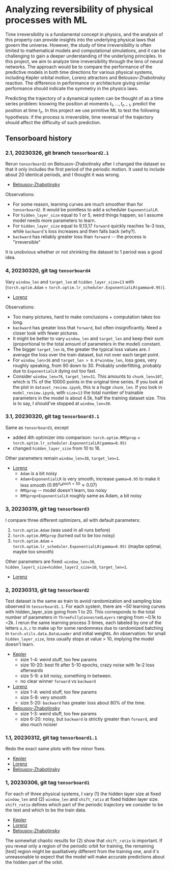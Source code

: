 # Analyzing reversibility of physical processes with ML

Time irreversibility is a fundamental concept in physics, and the analysis of this property can provide insights into the underlying physical laws that govern the universe.
However, the study of time irreversibility is often limited to mathematical models and computational simulations, and it can be challenging to gain a deeper understanding of the underlying principles.
In this project, we aim to analyze time irreversibility through the lens of neural networks.
The approach would be to compare the performance of the predictive models in both time directions for various physical systems, including Kepler orbital motion, Lorenz attractors and Belousov-Zhabotinsky reaction.
The difference in performance or architecture giving similar performance should indicate the symmetry in the physics laws.

Predicting the trajectory of a dynamical system can be thought of as a time series problem: knowing the position at moments $t_{1}, \ldots, t_{n-1}$, predict the position at time $t_n$.
In this project we use primitive ML to test the following hypothesis: if the process is irreversible, time reversal of the trajectory should affect the difficulty of such prediction.

## Tensorboard history

### 2.1, 20230326, git branch `tensorboard2.1`

Rerun `tensorboard2` on Belousov-Zhabotinsky after I changed the dataset so that it only includes the first period of the periodic motion.
It used to include about 20 identical periods, and I thought it was wrong.

- [Belousov-Zhabotinsky](https://tensorboard.dev/experiment/E4jbjQP4Tdak7MbvEXWyyg/)

Observations:
- For some reason, learning curves are much smoother than for `tensorboard2`. It would be pointless to add a scheduler `ExponentialLR`.
- For `hidden_layer_size` equal to 1 or 5, weird things happen, so I assume model needs more parameters to learn.
- For `hidden_layer_size` equal to 9,13,17 `forward` quickly reaches 1e-3 loss, while `backward`'s loss increases and then falls back (why?).
- `backward` has reliably greater loss than `forward` -- the process is "irreversible"

It is unobvious whether or not shrinking the dataset to 1 period was a good idea.

### 4, 20230320, git tag `tensorboard4`

Vary `window_len` and `target_len` at `hidden_layer_size=13` with (`torch.optim.Adam` + `torch.optim.lr_scheduler.ExponentialLR(gamma=0.95)`).

- [Lorenz](https://tensorboard.dev/experiment/9mmpTyOXQ1Gf4k03dadWZg/)

Observations:
- Too many pictures, hard to make conclusions + computation takes too long.
- `backward` has greater loss that `forward`, but often insignificantly. Need a closer look with fewer pictures.
- It might be better to vary `window_len` and `target_len` and keep their sum (proportional to the total amount of parameters in the model) constant.
- The bigger `target_len` is, the greater the typical loss values are.
I average the loss over the train dataset, but not over each target point.
- For `window_len>36` and `target_len > 0.6*window_len`, loss goes, very roughly speaking, from 90 down to 30.
Probably underfitting, probably due to `ExponentialLR` dying out too fast.
- Consider `window_len=76`, `target_len=31`.
This amounts to `chunk_len=107`, which is 1% of the 10000 points in the original time series.
If you look at the plot in `dataset_review.ipynb`, this is a huge `chunk_len`.
If you look in `model_review.ipynb`, with `size=13` the total number of trainable parameters in the model is about 4.5k, half the training dataset size.
This is to say, I should've stopped at `window_len=30`.

### 3.1, 20230320, git tag `tensorboard3.1`

Same as `tensorboard3`, except
- added 4th optimizer into comparison: `torch.optim.RMSprop` + `torch.optim.lr_scheduler.ExponentialLR(gamma=0.95)` 
- changed `hidden_layer_size` from 10 to 16.

Other parameters remain `window_len=30`, `target_len=1`.

- [Lorenz](https://tensorboard.dev/experiment/135AOEnBQDeraFPTwzFXQw/)
    - `Adam` is a bit noisy
    - `Adam+ExponentialLR` is very smooth, increase `gamma=0.95` to make it less smooth ($0.95^{n_epoch=50} \approx 0.07$)
    - `RMSprop` -- model doesn't learn, too noisy
    - `RMSprop+ExponentialLR` roughly same as Adam, a bit noisy

### 3, 20230319, git tag `tensorboard3`

I compare three different optimizers, all with default parameters:
1. `torch.optim.Adam` (was used in all runs before)
2. `torch.optim.RMSprop` (turned out to be too noisy)
3. `torch.optim.Adam` + `torch.optim.lr_scheduler.ExponentialLR(gamma=0.95)` (maybe optimal, maybe too smooth)

Other parameters are fixed: `window_len=30`, `hidden_layer1_size=hidden_layer2_size=10`, `target_len=1`.

- [Lorenz](https://tensorboard.dev/experiment/V00WLnJQTMKrnZR76JkRKg/)

### 2, 20230313, git tag `tensorboard2`

Test dataset is the same as train to avoid randomization and sampling bias observed in `tensorboard1.1`.
For each system, there are ~50 learning curves with hidden_layer_size going from 1 to 20.
This corresponds to the total number of parameters in `ThreeFullyConnectedLayers` ranging from ~0.1k to ~2k.
I rerun the same learning process 3 times, each labeled by one of the letters `a,b,c` to make up for some randomness due to randomized batching in `torch.utils.data.DataLoader` and initial weights.
An observation: for small `hidden_layer_size`, loss usually stops at value > 10, implying the model doesn't learn.

- [Kepler](https://tensorboard.dev/experiment/lQ62rBh6TDG9cDSg0s8lDQ/)
    - size 1-4: weird stuff, too few params
    - size 10-20: best fit after 5-10 epochs, crazy noise with 1e-2 loss afterwards
    - size 5-9: a bit noisy, something in between.
    - no clear winner `forward` vs `backward`
- [Lorenz](https://tensorboard.dev/experiment/NNyGP2F0T3KHZbvurDLvsw/)
    - size 1-4: weird stuff, too few params
    - size 5-8: very smooth
    - size 5-20: `backward` has greater loss about 80% of the time.
- [Belousov-Zhabotinsky](https://tensorboard.dev/experiment/UmfOElNZRRqdd3kt9LbzKg/)
    - size 1-3: weird stuff, too few params
    - size 6-20: noisy, but `backward` is strictly greater than `forward`, and also much noisier

### 1.1, 20230312, git tag `tensorboard1.1`

Redo the exact same plots with few minor fixes.

- [Kepler](https://tensorboard.dev/experiment/NmioEasRR023gljiQKdsyQ/)
- [Lorenz](https://tensorboard.dev/experiment/jbwsyZyPT6iBbJPfB3QEdw/)
- [Belousov-Zhabotinsky](https://tensorboard.dev/experiment/LyNtPio7TdSri93mRq1l3g/)

### 1, 20230306, git tag `tensorboard1`

For each of three physical systems, I vary (1) the hidden layer size at fixed `window_len` and (2) `window_len` and `shift_ratio` at fixed hidden layer size.
`shift_ratio` defines which part of the periodic trajectory we consider to be the test and which to be the train data.

- [Kepler](https://tensorboard.dev/experiment/MOjL9KUlR0ik1Dvr4au7CQ/)
- [Lorenz](https://tensorboard.dev/experiment/jAuEyWfpQCWJgxiwlZnBqg/)
- [Belousov-Zhabotinsky](https://tensorboard.dev/experiment/T8aXeU7DSRClvkvARzdjkg/)

The somewhat chaotic results for (2) show that `shift_ratio` is important.
If you reveal only a region of the periodic orbit for training, the remaining [test] region might be qualitatively different from the training one, and it's unreasonable to expect that the model will make accurate predictions about the hidden part of the orbit.
